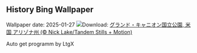 ## History Bing Wallpaper
Wallpaper date: 2025-01-27
![](https://www.bing.com/th?id=OHR.CanyonSnow_JA-JP4445810449_UHD.jpg&w=1000)Download: [グランド・キャニオン国立公園, 米国 アリゾナ州 (© Nick Lake/Tandem Stills + Motion)](https://www.bing.com/th?id=OHR.CanyonSnow_JA-JP4445810449_UHD.jpg)

Auto get programm by LtgX

